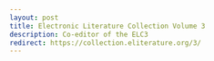 ```yaml
---
layout: post
title: Electronic Literature Collection Volume 3
description: Co-editor of the ELC3
redirect: https://collection.eliterature.org/3/
---
```

